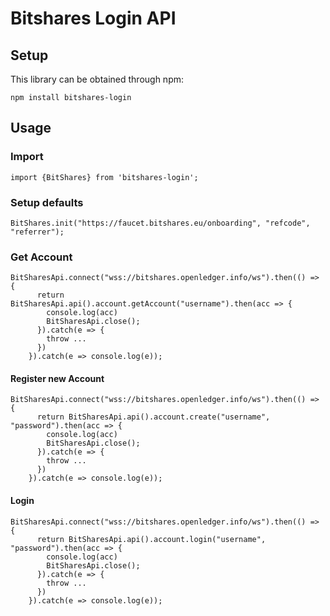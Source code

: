 # Bitshares Login API

## Setup

This library can be obtained through npm:
```
npm install bitshares-login
```

## Usage

### Import 

```
import {BitShares} from 'bitshares-login';

```

### Setup defaults

```
BitShares.init("https://faucet.bitshares.eu/onboarding", "refcode", "referrer");

```

### Get Account
```
BitSharesApi.connect("wss://bitshares.openledger.info/ws").then(() => {
      return BitSharesApi.api().account.getAccount("username").then(acc => {
        console.log(acc)
        BitSharesApi.close();
      }).catch(e => {
        throw ...
      })
    }).catch(e => console.log(e));
```

#### Register new Account
```
BitSharesApi.connect("wss://bitshares.openledger.info/ws").then(() => {
      return BitSharesApi.api().account.create("username", "password").then(acc => {
        console.log(acc)
        BitSharesApi.close();
      }).catch(e => {
        throw ...
      })
    }).catch(e => console.log(e));
```

#### Login
```
BitSharesApi.connect("wss://bitshares.openledger.info/ws").then(() => {
      return BitSharesApi.api().account.login("username", "password").then(acc => {
        console.log(acc)
        BitSharesApi.close();
      }).catch(e => {
        throw ...
      })
    }).catch(e => console.log(e));
```


